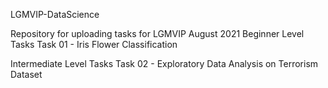 LGMVIP-DataScience

Repository for uploading tasks for LGMVIP August 2021 Beginner Level Tasks Task 01 - Iris Flower Classification

Intermediate Level Tasks Task 02 - Exploratory Data Analysis on Terrorism Dataset
